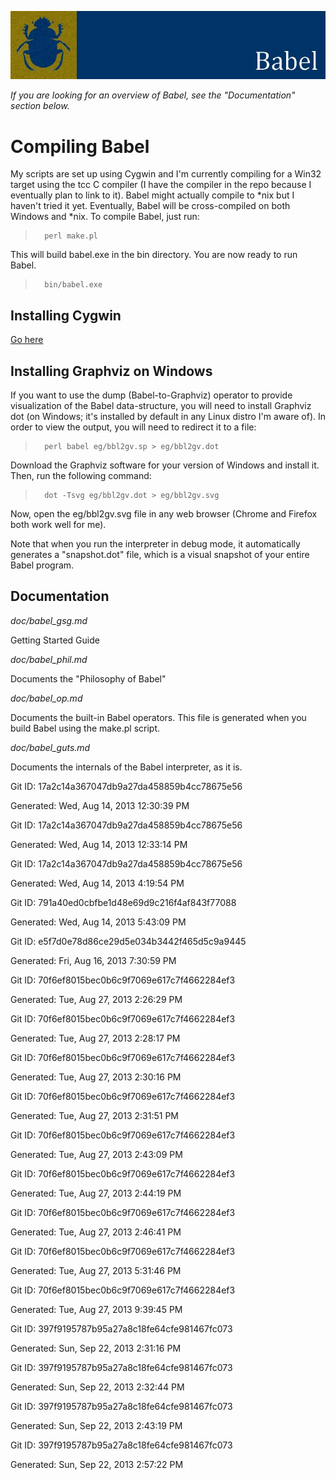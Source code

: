 ![](html/sacred_scarab.jpg)

_If you are looking for an overview of Babel, see the "Documentation" 
section below._

Compiling Babel 
===============

My scripts are set up using Cygwin and I'm currently compiling for a Win32 
target using the tcc C compiler (I have the compiler in the repo because I 
eventually plan to link to it). Babel might actually compile to *nix but I 
haven't tried it yet. Eventually, Babel will be cross-compiled on both
Windows and *nix. To compile Babel, just run:

>       perl make.pl

This will build babel.exe in the bin directory. You are now ready to run 
Babel. 

>       bin/babel.exe

Installing Cygwin
-----------------

[Go here](http://www.cygwin.com/install.html)

Installing Graphviz on Windows
------------------------------

If you want to use the dump (Babel-to-Graphviz) operator to provide 
visualization of the Babel data-structure, you will need to install 
Graphviz dot (on Windows; it's installed by default in any Linux 
distro I'm aware of). In order to view the output, you will need to 
redirect it to a file:

>       perl babel eg/bbl2gv.sp > eg/bbl2gv.dot

Download the Graphviz software for your version of Windows and install it. 
Then, run the following command:

>       dot -Tsvg eg/bbl2gv.dot > eg/bbl2gv.svg

Now, open the eg/bbl2gv.svg file in any web browser (Chrome and Firefox 
both work well for me).

Note that when you run the interpreter in debug mode, it automatically 
generates a "snapshot.dot" file, which is a visual snapshot of your entire 
Babel program.

Documentation
-------------

_doc/babel\_gsg.md_  

Getting Started Guide

_doc/babel\_phil.md_

Documents the "Philosophy of Babel"

_doc/babel\_op.md_

Documents the built-in Babel operators. This file is generated when you 
build Babel using the make.pl script.

_doc/babel\_guts.md_

Documents the internals of the Babel interpreter, as it is.



Git ID: 17a2c14a367047db9a27da458859b4cc78675e56

Generated: Wed, Aug 14, 2013 12:30:39 PM


Git ID: 17a2c14a367047db9a27da458859b4cc78675e56

Generated: Wed, Aug 14, 2013 12:33:14 PM


Git ID: 17a2c14a367047db9a27da458859b4cc78675e56

Generated: Wed, Aug 14, 2013  4:19:54 PM


Git ID: 791a40ed0cbfbe1d48e69d9c216f4af843f77088

Generated: Wed, Aug 14, 2013  5:43:09 PM


Git ID: e5f7d0e78d86ce29d5e034b3442f465d5c9a9445

Generated: Fri, Aug 16, 2013  7:30:59 PM


Git ID: 70f6ef8015bec0b6c9f7069e617c7f4662284ef3

Generated: Tue, Aug 27, 2013  2:26:29 PM


Git ID: 70f6ef8015bec0b6c9f7069e617c7f4662284ef3

Generated: Tue, Aug 27, 2013  2:28:17 PM


Git ID: 70f6ef8015bec0b6c9f7069e617c7f4662284ef3

Generated: Tue, Aug 27, 2013  2:30:16 PM


Git ID: 70f6ef8015bec0b6c9f7069e617c7f4662284ef3

Generated: Tue, Aug 27, 2013  2:31:51 PM


Git ID: 70f6ef8015bec0b6c9f7069e617c7f4662284ef3

Generated: Tue, Aug 27, 2013  2:43:09 PM


Git ID: 70f6ef8015bec0b6c9f7069e617c7f4662284ef3

Generated: Tue, Aug 27, 2013  2:44:19 PM


Git ID: 70f6ef8015bec0b6c9f7069e617c7f4662284ef3

Generated: Tue, Aug 27, 2013  2:46:41 PM


Git ID: 70f6ef8015bec0b6c9f7069e617c7f4662284ef3

Generated: Tue, Aug 27, 2013  5:31:46 PM


Git ID: 70f6ef8015bec0b6c9f7069e617c7f4662284ef3

Generated: Tue, Aug 27, 2013  9:39:45 PM


Git ID: 397f9195787b95a27a8c18fe64cfe981467fc073

Generated: Sun, Sep 22, 2013  2:31:16 PM


Git ID: 397f9195787b95a27a8c18fe64cfe981467fc073

Generated: Sun, Sep 22, 2013  2:32:44 PM


Git ID: 397f9195787b95a27a8c18fe64cfe981467fc073

Generated: Sun, Sep 22, 2013  2:43:19 PM


Git ID: 397f9195787b95a27a8c18fe64cfe981467fc073

Generated: Sun, Sep 22, 2013  2:57:22 PM

